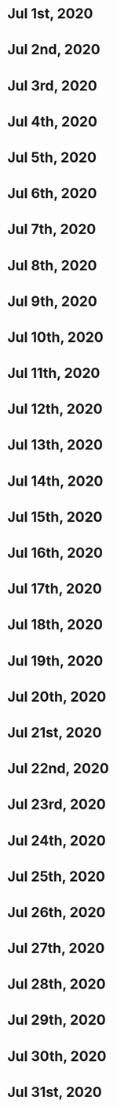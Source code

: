 # Jul 1st, 2020
# Jul 2nd, 2020
# Jul 3rd, 2020
# Jul 4th, 2020
# Jul 5th, 2020
# Jul 6th, 2020
# Jul 7th, 2020
# Jul 8th, 2020
# Jul 9th, 2020
# Jul 10th, 2020
# Jul 11th, 2020
# Jul 12th, 2020
# Jul 13th, 2020
# Jul 14th, 2020
# Jul 15th, 2020
# Jul 16th, 2020
# Jul 17th, 2020
# Jul 18th, 2020
# Jul 19th, 2020
# Jul 20th, 2020
# Jul 21st, 2020
# Jul 22nd, 2020
# Jul 23rd, 2020
# Jul 24th, 2020

# Jul 25th, 2020
# Jul 26th, 2020
# Jul 27th, 2020
# Jul 28th, 2020
# Jul 29th, 2020
# Jul 30th, 2020
# Jul 31st, 2020
